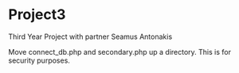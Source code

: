 # Project3
Third Year Project with partner Seamus Antonakis

Move connect_db.php and secondary.php up a directory. This is for security purposes.